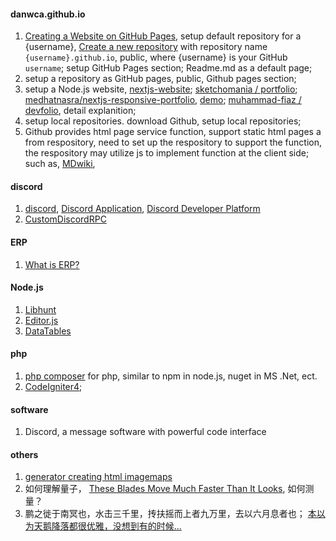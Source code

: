 #### danwca.github.io

1. [Creating a Website on GitHub Pages](https://www.codecademy.com/article/creating-a-website-on-github-pages), setup default repository for a {username}, [Create a new repository](https://github.com/new) with repository name `{username}.github.io`, public, where {username} is your GitHub `username`; setup  GitHub Pages section; Readme.md as a default page; 
2. setup a repository as GitHub pages, public, Github pages section;
3. setup a Node.js website, [nextjs-website](https://github.com/topics/nextjs-website); [sketchomania / portfolio](https://github.com/sketchomania); [medhatnasra/nextjs-responsive-portfolio](https://github.com/medhatnasra/nextjs-responsive-portfolio), [demo](https://muhammadfiaz.com/); [muhammad-fiaz / devfolio](https://github.com/muhammad-fiaz/devfolio), detail explanition;
4. setup local repositories. download Github, setup local repositories;
5. Github provides html page service function, support static html pages a from respository, need to set up the respository to support the function, the respository may utilize js to implement function at the client side;  such as, [MDwiki](https://danwca.github.io/mdwiki/), 
   


#### discord
1. [discord](https://discord.com),  [Discord Application](https://discord.com/developers/applications), [Discord Developer Platform](https://discord.com/developers/docs/intro)
2. [CustomDiscordRPC](https://github.com/sotasan/customdiscordrpc)

#### ERP
1. [What is ERP?](https://www.oracle.com/ca-en/erp/what-is-erp/)

#### Node.js
1. [Libhunt](https://www.libhunt.com/)
2. [Editor.js](https://editorjs.io/)
3. [DataTables](https://datatables.net/)


#### php
1. [php composer](https://getcomposer.org/) for php, similar to npm in node.js, nuget in MS .Net, ect.  
2. [CodeIgniter4](https://codeigniter.com/); 

#### software
1. Discord, a message software with powerful code interface

#### others
1. [generator creating html imagemaps](https://www.image-map.net/)
2. 如何理解量子， [These Blades Move Much Faster Than It Looks](https://www.youtube.com/shorts/JL1_0LouYr4), 如何测量？
3. 鹏之徙于南冥也，水击三千里，抟扶摇而上者九万里，去以六月息者也； [本以为天鹅降落都很优雅，没想到有的时候...](https://www.youtube.com/shorts/SXIJToE5igs)



